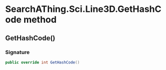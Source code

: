 # SearchAThing.Sci.Line3D.GetHashCode method
## GetHashCode()
### Signature
```csharp
public override int GetHashCode()
```
